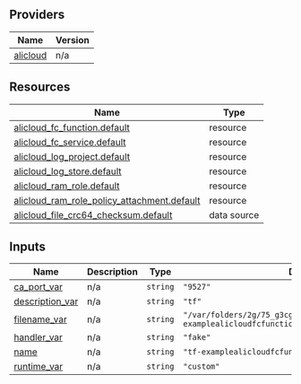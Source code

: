 <!-- BEGIN_TF_DOCS -->
## Providers

| Name | Version |
|------|---------|
| <a name="provider_alicloud"></a> [alicloud](#provider\_alicloud) | n/a |

## Resources

| Name | Type |
|------|------|
| [alicloud_fc_function.default](https://registry.terraform.io/providers/hashicorp/alicloud/latest/docs/resources/fc_function) | resource |
| [alicloud_fc_service.default](https://registry.terraform.io/providers/hashicorp/alicloud/latest/docs/resources/fc_service) | resource |
| [alicloud_log_project.default](https://registry.terraform.io/providers/hashicorp/alicloud/latest/docs/resources/log_project) | resource |
| [alicloud_log_store.default](https://registry.terraform.io/providers/hashicorp/alicloud/latest/docs/resources/log_store) | resource |
| [alicloud_ram_role.default](https://registry.terraform.io/providers/hashicorp/alicloud/latest/docs/resources/ram_role) | resource |
| [alicloud_ram_role_policy_attachment.default](https://registry.terraform.io/providers/hashicorp/alicloud/latest/docs/resources/ram_role_policy_attachment) | resource |
| [alicloud_file_crc64_checksum.default](https://registry.terraform.io/providers/hashicorp/alicloud/latest/docs/data-sources/file_crc64_checksum) | data source |

## Inputs

| Name | Description | Type | Default | Required |
|------|-------------|------|---------|:--------:|
| <a name="input_ca_port_var"></a> [ca\_port\_var](#input\_ca\_port\_var) | n/a | `string` | `"9527"` | no |
| <a name="input_description_var"></a> [description\_var](#input\_description\_var) | n/a | `string` | `"tf"` | no |
| <a name="input_filename_var"></a> [filename\_var](#input\_filename\_var) | n/a | `string` | `"/var/folders/2g/75_g3cg150q53lpr1h28sg5m0000gp/T/tf-examplealicloudfcfunction-127953.zip"` | no |
| <a name="input_handler_var"></a> [handler\_var](#input\_handler\_var) | n/a | `string` | `"fake"` | no |
| <a name="input_name"></a> [name](#input\_name) | n/a | `string` | `"tf-examplealicloudfcfunction-127953"` | no |
| <a name="input_runtime_var"></a> [runtime\_var](#input\_runtime\_var) | n/a | `string` | `"custom"` | no |
<!-- END_TF_DOCS -->    